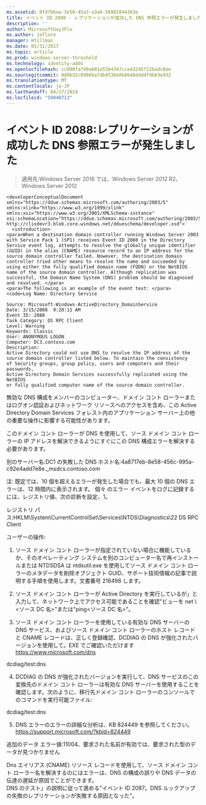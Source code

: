 ```yaml
---
ms.assetid: 0fd7b6aa-3e50-45a3-a3a6-56982844363e
title: イベント ID 2088 - レプリケーションが成功した DNS 参照エラーが発生しました
description: ''
author: MicrosoftGuyJFlo
ms.author: joflore
manager: mtillman
ms.date: 05/31/2017
ms.topic: article
ms.prod: windows-server-threshold
ms.technology: identity-adds
ms.openlocfilehash: cc090fa749a601e53b4347cce43245f22badc8ae
ms.sourcegitcommit: 0d0b32c8986ba7db9536e0b8648d4ddf9b03e452
ms.translationtype: MT
ms.contentlocale: ja-JP
ms.lasthandoff: 04/17/2019
ms.locfileid: "59840713"
---
```

# <a name="event-id-2088-dns-lookup-failure-occurred-with-replication-success"></a>イベント ID 2088:レプリケーションが成功した DNS 参照エラーが発生しました

>適用先:Windows Server 2016 では、Windows Server 2012 R2、Windows Server 2012

    
    <developerConceptualDocument xmlns="https://ddue.schemas.microsoft.com/authoring/2003/5" xmlns:xlink="https://www.w3.org/1999/xlink" xmlns:xsi="https://www.w3.org/2001/XMLSchema-instance" xsi:schemaLocation="https://ddue.schemas.microsoft.com/authoring/2003/5 http://clixdevr3.blob.core.windows.net/ddueschema/developer.xsd">
      <introduction>
    <para>When a destination domain controller running Windows Server 2003 with Service Pack 1 (SP1) receives Event ID 2088 in the Directory Service event log, attempts to resolve the globally unique identifier (GUID) in the alias (CNAME) resource record to an IP address for the source domain controller failed. However, the destination domain controller tried other means to resolve the name and succeeded by using either the fully qualified domain name (FQDN) or the NetBIOS name of the source domain controller. Although replication was successful, the Domain Name System (DNS) problem should be diagnosed and resolved. </para>
    <para>The following is an example of the event text: </para>
    <code>Log Name: Directory Service

    Source: Microsoft-Windows-ActiveDirectory_DomainService
    Date: 3/15/2008  9:20:11 AM
    Event ID: 2088
    Task Category: DS RPC Client 
    Level: Warning
    Keywords: Classic
    User: ANONYMOUS LOGON
    Computer: DC3.contoso.com
    Description:
    Active Directory could not use DNS to resolve the IP address of the 
    source domain controller listed below. To maintain the consistency 
    of Security groups, group policy, users and computers and their passwords, 
    Active Directory Domain Services successfully replicated using the NetBIOS 
    or fully qualified computer name of the source domain controller. 

無効な DNS 構成をメンバーのコンピューター、ドメイン コント ローラーまたはログオン認証およびネットワーク リソースへのアクセスを含め、この Active Directory Domain Services フォレスト内のアプリケーション サーバー上の他の重要な操作に影響する可能性があります。 

このドメイン コント ローラーが DNS を使用して、ソース ドメイン コント ローラーの IP アドレスを解決できるようにすぐにこの DNS 構成エラーを解決する必要があります。 

別のサーバー名:DC1 の失敗した DNS ホスト名:4a8717eb-8e58-456c-995a-c92e4add7e8e._msdcs.contoso.com 

注: 既定では、10 個を超えるエラーが発生した場合でも、最大 10 個の DNS エラーは、12 時間内に表示されます。  個々 のエラー イベントをログに記録するには、レジストリ値、次の診断を設定、1。 

レジストリ パス:HKLM\System\CurrentControlSet\Services\NTDS\Diagnostics\22 DS RPC Client 

ユーザーの操作: 

1) ソース ドメイン コント ローラーが指定されていない場合に機能しているか、そのオペレーティング システムを別のコンピューター名で再インストールまたは NTDSDSA は ntdsutil.exe を使用してソース ドメイン コント ローラーのメタデータを削除オブジェクト GUID、サポート技術情報の記事で説明する手順を使用します。文書番号 216498 します。 

2) ソース ドメイン コント ローラーが Active Directory を実行しているが」と入力して、ネットワーク上でアクセス可能であることを確認"ビューを net \\&lt;ソース DC 名&gt;"または"ping&lt;ソース DC 名&gt;"。 

3) ソース ドメイン コント ローラーを使用している有効な DNS サーバーの DNS サービス、およびソース ドメイン コント ローラーのホスト レコードと CNAME レコードは、正しく登録確認、DCDIAG の DNS が強化されたバージョンを使用して。EXE でご確認いただけます https://www.microsoft.com/dns 

dcdiag/test:dns 

4) DCDIAG の DNS が強化されたバージョンを実行して、DNS サービスのこの変換先のドメイン コント ローラーは有効な DNS サーバーを使用することを確認します。次のように、移行先ドメイン コント ローラーのコンソールでのコマンドを実行可能ファイル: 

dcdiag/test:dns 

5) DNS エラーのエラーの詳細な分析は、KB 824449 を参照してください。 https://support.microsoft.com/?kbid=824449 

追加のデータ エラー値:11004、要求された名前が有効では、要求された型のデータが見つかりません</code> </introduction>
  <section>
    <title>診断</title>
    <content>
      <para>Dns エイリアス (CNAME) リソース レコードを使用して、ソース ドメイン コント ローラー名を解決するのにはエラーは、DNS の構成の誤りや DNS データの伝達の遅延が原因でことができます。</para>
    </content>
  </section>
  <section>
    <title>解決方法</title>
    <content>
      <para>DNS のテスト」の説明に従って進める"<link xlink:href="85b1d179-f53e-4f95-b0b8-5b1c096a8076">イベント ID 2087。DNS ルックアップの失敗のレプリケーションが失敗する原因となった</link>"。</para>
    </content>
  </section>
  <relatedTopics />
</developerConceptualDocument>


